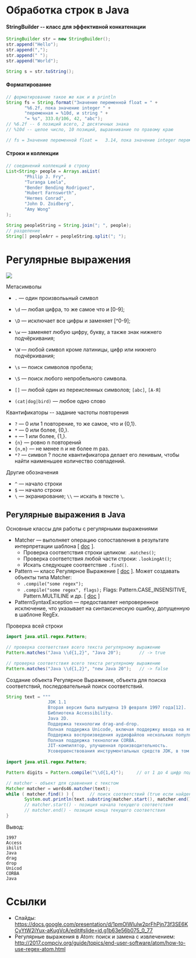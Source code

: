 # Обработка строк в Java


#### StringBuilder -- класс для эффективной конкатенации
```Java
StringBuilder str = new StringBuilder();
str.append("Hello");
str.append(",");
str.append(" ");
str.append("World");

String s = str.toString();
```

#### Форматирование
```Java
// форматирование такое же как и в println
String fs = String.format("Значение переменной float = " +
       "%6.2f, пока значение integer " +
       "переменная = %10d, и string " +
       "= %s", 333.0/106, 42, "abc");
// %6.2f -- 6 позиций всего, 2 десятичных знака
// %10d -- целое число, 10 позиций, выравнивание по правому краю

// fs = Значение переменной float =   3.14, пока значение integer переменная =         42, и string = abc
```

#### Строки и коллекции
```Java
// соединений коллекций в строку
List<String> people = Arrays.asList(
       "Philip J. Fry",
       "Turanga Leela",
       "Bender Bending Rodriguez",
       "Hubert Farnsworth",
       "Hermes Conrad",
       "John D. Zoidberg",
       "Amy Wong"
);

String peopleString = String.join("; ", people);
// разделение
String[] peopleArr = peopleString.split("; ");
```


# Регулярные выражения

![](https://imgs.xkcd.com/comics/regular_expressions.png)

Метасимволы
- `.`  — один произволььный символ
- `\d` — любая цифра, то же самое что и [0-9];
- `\D` — исключает все цифры и заменяет [^0-9];
- `\w` — заменяет любую цифру, букву, а также знак нижнего подчёркивания;
- `\W` — любой символ кроме латиницы, цифр или нижнего подчёркивания;
- `\s` — поиск символов пробела;
- `\S` — поиск любого непробельного символа.

- `[]` — любой один из переисленных символов; `[abc]`, `[А-Я]`
- `(cat|dog|bird)` — любое одно слово


Квантификаторы -- задание частоты повторения
- `?` — 0 или 1 повторение, то же самое, что и {0,1}.
- `*` — 0 или более, {0,}.
- `+` — 1 или более, {1,}.
- `{n}` — ровно n повторений
- `{n,m}` — не менее n и не более m раз.
- `*?` — символ ? после квантификатора делает его ленивым, чтобы найти наименьшее количество совпадений.


Другие обозначения
- `^` — начало строки
- `$` — начало строки
- `\` — экранирование; `\\` — искать в тексте `\`.


## Регулярные выражения в Java
Основные классы для работы с регулярными выражениями
- Matcher — выполняет операцию сопоставления в результате интерпретации шаблона [ [doc](https://docs.oracle.com/en/java/javase/19/docs/api/java.base/java/util/regex/Pattern.html#compile(java.lang.String,int)) ]. 
    - Проверка соответствия строки целиком: `.matches()`; 
    - Проверка соответствия любой части строки: `.lookingAt()`;
    - Искать следующее соответствие `.find()`. 
- Pattern — класс Регулярное Выражение [ [doc](https://docs.oracle.com/en/java/javase/19/docs/api/java.base/java/util/regex/Pattern.html) ]. Может создавать объекты типа Matcher:
    - `.compile("some regex");`
    - `.compile("some regex", flags);` Flags: Pattern.CASE_INSENSITIVE, Pattern.MULTILINE и др. [ [doc](https://docs.oracle.com/en/java/javase/19/docs/api/java.base/java/util/regex/Pattern.html#compile(java.lang.String,int)) ]
- PatternSyntaxException — предоставляет непроверенное исключение, что указывает на синтаксическую ошибку, допущенную в шаблоне RegEx.


Проверка всей строки
```Java
import java.util.regex.Pattern;

// проверка соответствия всего текста регулярному выражению
Pattern.matches("Java \\d{1,2}", "Java 20");       // -> true

// проверка соответствия всего текста регулярному выражению
Pattern.matches("Java \\d{1,2}", "new Java 20");   // -> false
```

Создание объекта Регулярное Выражение, объекта для поиска соответствий, последовательный поиск соответствий.
```Java
String text = """
                JDK 1.1     
                Вторая версия была выпущена 19 февраля 1997 года[12].       
                Библиотека Accessibility.
                Java 2D.
                Поддержка технологии drag-and-drop.
                Полная поддержка Unicode, включая поддержку ввода на японском, китайском и корейском языках.
                Поддержка воспроизведения аудиофайлов нескольких популярных форматов.
                Полная поддержка технологии CORBA.
                JIT-компилятор, улучшенная производительность.
                Усовершенствования инструментальных средств JDK, в том числе поддержка профилирования Java-программ.""";
                
import java.util.regex.Pattern;

Pattern digits = Pattern.compile("\\d{1,4}");     // от 1 до 4 цифр подряд

// matcher - объект для сравнения с текстом
Matcher matcher = words46.matcher(text);
while ( matcher.find() ) {      // поиск соответствий (true если найдено)
       System.out.println(text.substring(matcher.start(), matcher.end()));
       // matcher.start() - позиция начала текущего соответствия
       // matcher.end() - позиция конца текущего соответствия
}
```
Вывод:
```text
1997
Access
ibilit
Java
drag
drop
Unicod
CORBA
Java
```



# Ссылки
- Слайды: https://docs.google.com/presentation/d/1pmOlWlulw2prFhPjn73f3SE6KCyYtW2jYux-aKugVcA/edit#slide=id.g1b63e56b075_0_77
- Регулярные выражения в Atom: поиск и замена с извлечением: http://2017.compciv.org/guide/topics/end-user-software/atom/how-to-use-regex-atom.html
